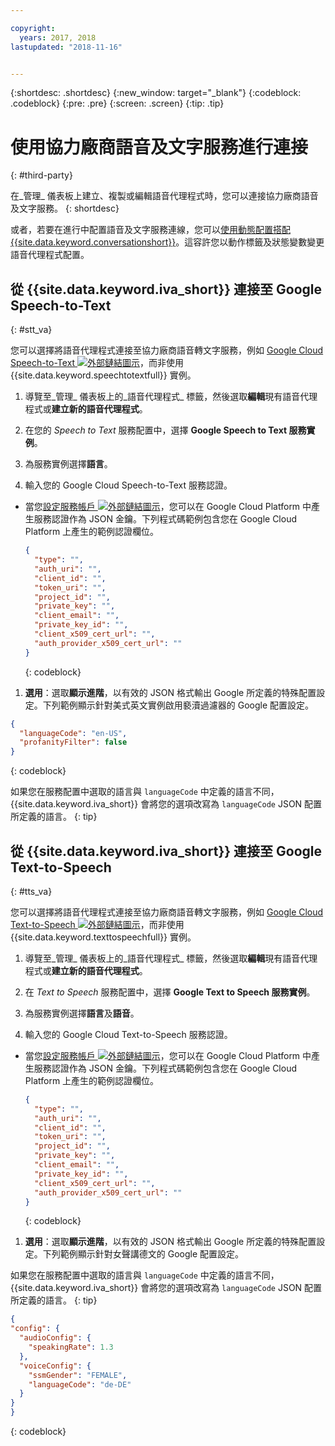 ```yaml
---

copyright:
  years: 2017, 2018
lastupdated: "2018-11-16"


---
```


{:shortdesc: .shortdesc}
{:new_window: target="_blank"}
{:codeblock: .codeblock}
{:pre: .pre}
{:screen: .screen}
{:tip: .tip}


# 使用協力廠商語音及文字服務進行連接
{: #third-party}

在_管理_ 儀表板上建立、複製或編輯語音代理程式時，您可以連接協力廠商語音及文字服務。
{: shortdesc}

或者，若要在進行中配置語音及文字服務連線，您可以[使用動態配置搭配 {{site.data.keyword.conversationshort}}](api_dynamic_config.html)。這容許您以動作標籤及狀態變數變更語音代理程式配置。

## 從 {{site.data.keyword.iva_short}} 連接至 Google Speech-to-Text
{: #stt_va}

您可以選擇將語音代理程式連接至協力廠商語音轉文字服務，例如 [Google Cloud Speech-to-Text ![外部鏈結圖示](../../icons/launch-glyph.svg "外部鏈結圖示")](https://cloud.google.com/speech-to-text/)，而非使用 {{site.data.keyword.speechtotextfull}} 實例。

1. 導覽至_管理_ 儀表板上的_語音代理程式_ 標籤，然後選取**編輯**現有語音代理程式或**建立新的語音代理程式**。

1. 在您的 _Speech to Text_ 服務配置中，選擇 **Google Speech to Text 服務實例**。

1. 為服務實例選擇**語言**。

1. 輸入您的 Google Cloud Speech-to-Text 服務認證。
  * 當您[設定服務帳戶 ![外部鏈結圖示](../../icons/launch-glyph.svg "外部鏈結圖示")](https://cloud.google.com/video-intelligence/docs/common/auth#set_up_a_service_account)，您可以在 Google Cloud Platform 中產生服務認證作為 JSON 金鑰。下列程式碼範例包含您在 Google Cloud Platform 上產生的範例認證欄位。

    ```json
    {
      "type": "",
      "auth_uri": "",
      "client_id": "",
      "token_uri": "",
      "project_id": "",
      "private_key": "",
      "client_email": "",
      "private_key_id": "",
      "client_x509_cert_url": "",
      "auth_provider_x509_cert_url": ""
    }
    ```
    {: codeblock}

1. **選用**：選取**顯示進階**，以有效的 JSON 格式輸出 Google 所定義的特殊配置設定。下列範例顯示針對美式英文實例啟用褻瀆過濾器的 Google 配置設定。
  ```json
  {
    "languageCode": "en-US",
    "profanityFilter": false
  }
  ```
  {: codeblock}

  如果您在服務配置中選取的語言與 `languageCode` 中定義的語言不同，{{site.data.keyword.iva_short}} 會將您的選項改寫為 `languageCode` JSON 配置所定義的語言。
  {: tip}

## 從 {{site.data.keyword.iva_short}} 連接至 Google Text-to-Speech
{: #tts_va}

您可以選擇將語音代理程式連接至協力廠商語音轉文字服務，例如 [Google Cloud Text-to-Speech ![外部鏈結圖示](../../icons/launch-glyph.svg "外部鏈結圖示")](https://cloud.google.com/text-to-speech/)，而非使用 {{site.data.keyword.texttospeechfull}} 實例。

1. 導覽至_管理_ 儀表板上的_語音代理程式_ 標籤，然後選取**編輯**現有語音代理程式或**建立新的語音代理程式**。

1. 在 _Text to Speech_ 服務配置中，選擇 **Google Text to Speech 服務實例**。

1. 為服務實例選擇**語言**及**語音**。

1. 輸入您的 Google Cloud Text-to-Speech 服務認證。
  * 當您[設定服務帳戶 ![外部鏈結圖示](../../icons/launch-glyph.svg "外部鏈結圖示")](https://cloud.google.com/video-intelligence/docs/common/auth#set_up_a_service_account)，您可以在 Google Cloud Platform 中產生服務認證作為 JSON 金鑰。下列程式碼範例包含您在 Google Cloud Platform 上產生的範例認證欄位。

    ```json
    {
      "type": "",
      "auth_uri": "",
      "client_id": "",
      "token_uri": "",
      "project_id": "",
      "private_key": "",
      "client_email": "",
      "private_key_id": "",
      "client_x509_cert_url": "",
      "auth_provider_x509_cert_url": ""
    }
    ```
    {: codeblock}

1. **選用**：選取**顯示進階**，以有效的 JSON 格式輸出 Google 所定義的特殊配置設定。下列範例顯示針對女聲講德文的 Google 配置設定。

  如果您在服務配置中選取的語言與 `languageCode` 中定義的語言不同，{{site.data.keyword.iva_short}} 會將您的選項改寫為 `languageCode` JSON 配置所定義的語言。
  {: tip}

  ```json
  {
  "config": {
    "audioConfig": {
      "speakingRate": 1.3
    },
    "voiceConfig": {
      "ssmGender": "FEMALE",
      "languageCode": "de-DE"
    }
  }
  }
  ```
  {: codeblock}
